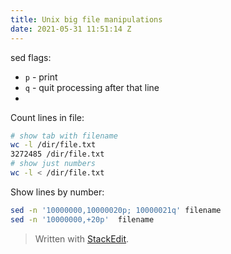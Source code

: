 ```yaml
---
title: Unix big file manipulations
date: 2021-05-31 11:51:14 Z
---
```


sed flags:
* `p` - print
* `q` - quit processing after that line
* 
Count lines in file:
```bash
# show tab with filename
wc -l /dir/file.txt
3272485 /dir/file.txt
# show just numbers
wc -l < /dir/file.txt

```
Show lines by number:
```bash
sed -n '10000000,10000020p; 10000021q' filename
sed -n '10000000,+20p'  filename
``` 

> Written with [StackEdit](https://stackedit.io/).
<!--stackedit_data:
eyJoaXN0b3J5IjpbLTY4MTAyMzUzNiwtMTg5ODk0MDAyMywxOD
YxMTI5Mjc5LDQ5NTM4MzgwMl19
-->
